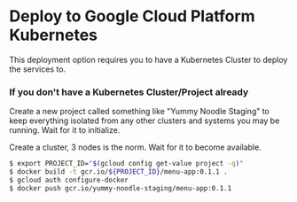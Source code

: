 # Deploy to Google Cloud Platform Kubernetes

This deployment option requires you to have a Kubernetes Cluster to deploy the services to.

### If you don't have a Kubernetes Cluster/Project already

Create a new project called something like "Yummy Noodle Staging" to keep everything isolated from any other clusters and systems you may be running. Wait for it to initialize.

Create a cluster, 3 nodes is the norm. Wait for it to become available.

```bash
$ export PROJECT_ID="$(gcloud config get-value project -q)"
$ docker build -t gcr.io/${PROJECT_ID}/menu-app:0.1.1 .
$ gcloud auth configure-docker
$ docker push gcr.io/yummy-noodle-staging/menu-app:0.1.1
```
